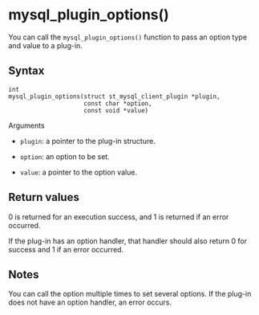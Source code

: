 mysql_plugin_options() 
===========================================

You can call the `mysql_plugin_options()` function to pass an option type and value to a plug-in. 

Syntax 
---------------------------

```unknow
int
mysql_plugin_options(struct st_mysql_client_plugin *plugin,
                     const char *option,
                     const void *value)
```



Arguments

* `plugin`: a pointer to the plug-in structure.

  

* `option`: an option to be set.

  

* `value`: a pointer to the option value.

  




Return values 
----------------------------------

0 is returned for an execution success, and 1 is returned if an error occurred. 

If the plug-in has an option handler, that handler should also return 0 for success and 1 if an error occurred.

Notes 
--------------------------

You can call the option multiple times to set several options. If the plug-in does not have an option handler, an error occurs.
